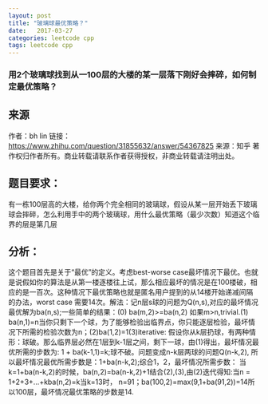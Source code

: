 ```yaml
---
layout: post
title: "玻璃球最优策略？"
date:   2017-03-27
categories: leetcode cpp 
tags: leetcode cpp
---
```


### 用2个玻璃球找到从一100层的大楼的某一层落下刚好会摔碎，如何制定最优策略？
## 来源 
作者：bh lin
链接：https://www.zhihu.com/question/31855632/answer/54367825
来源：知乎
著作权归作者所有。商业转载请联系作者获得授权，非商业转载请注明出处。
## 题目要求：
有一栋100层高的大楼，给你两个完全相同的玻璃球，假设从某一层开始丢下玻璃球会摔碎，怎么利用手中的两个玻璃球，用什么最优策略（最少次数）知道这个临界的层是第几层

## 分析：


这个题目首先是关于“最优”的定义。考虑best-worse case最坏情况下最优。也就是说假如你的算法是从第一楼逐楼往上试，那么相应最坏的情况是在100楼破，相应的是一百次。这种情况下最优策略也就是匿名用户提到的从14楼开始递减间隔的办法，worst case 需要14次。解法：记n层s球的问题为Q(n,s),对应的最坏情况最优解为ba(n,s);一些简单的结果：(0) ba(m,2)>=ba(n,2) 如果m>n,trivial.(1) ba(n,1)=n当你只剩下一个球，为了能够检验出临界点，你只能逐层检验，最坏情况下所需的检验次数为n；(2)ba(1,2)=1(3)iterative: 假设你从k层扔球，有两种情形：球破。那么临界层必然在1层到k-1层之间，剩下一球，由(1)得出，最坏情况最优所需的步数为: 1 + ba(k-1,1)=k;球不破。问题变成n-k层两球的问题Q(n-k,2), 所以最坏情况最优所需步数是：1+ba(n-k,2);综合1，2，最坏情况所需步数： 当k=1+ba(n-k,2)的时候，ba(n,2)=ba(n-k,2)+1结合(2),(3),由(2)迭代得知:当n = 1+2+3+...+kba(n,2)=k当k=13时， n=91；ba(100,2)=max(9,1+ba(91,2))=14所以100层，最坏情况最优策略的步数是14.
```